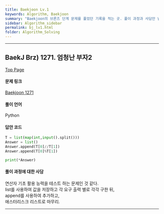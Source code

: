 ```yaml
---
title: Baekjoon Lv.1
keywords: Algorithm, Baekjoon
summary: "Baekjoon의 브론즈 단계 문제를 풀었던 기록을 적는 곳. 풀이 과정과 사담만 남기고 문제 내용은 링크로 대체합니다."
sidebar: Algorithm_sidebar
permalink: bj_lv1.html
folder: Algorithm_Solving
---
```


---

## BaekJ Brz) 1271. 엄청난 부자2

[Top Page](#)  

#### 문제 링크

 [Baekjoon 1271](https://www.acmicpc.net/problem/1271)  

#### 풀이 언어

Python

#### 답안 코드

```python
T = list(map(int,input().split()))
Answer = list()
Answer.append(T[0]//T[1])
Answer.append(T[0]%T[1])

print(*Answer)
```

#### 풀이 과정에 대한 사담  
연산자 기초 활용 능력을 테스트 하는 문제인 것 같다.  
list를 사용하여 값을 저장하고 각 요구 출력 별로 각각 구한 뒤,  
append를 사용하여 추가하고,  
애스터리스크 리스트로 마무리.  

---
